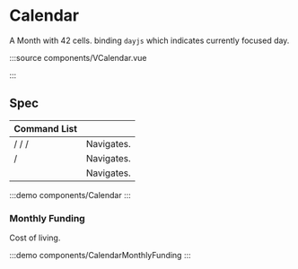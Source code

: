 # Calendar

A Month with 42 cells. binding `dayjs` which indicates currently focused day.

:::source components/VCalendar.vue

:::

## Spec

| Command List                                                                         |            |
| ------------------------------------------------------------------------------------ | ---------- |
| <vp-kbd k="up" /> / <vp-kbd k="left" /> / <vp-kbd k="down" /> / <vp-kbd k="right" /> | Navigates. |
| <vp-kbd k="Home" /> / <vp-kbd k="End"  />                                            | Navigates. |
| <vp-kbd k="m1" />                                                                    | Navigates. |

:::demo components/Calendar
:::

### Monthly Funding

Cost of living.

:::demo components/CalendarMonthlyFunding
:::
